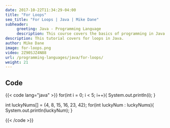 ```yaml
---
date: 2017-10-22T11:34:29-04:00
title: "For Loops"
seo_title: "For Loops | Java | Mike Dane"
subheader:
     greeting: Java - Programming Language
     description: This course covers the basics of programming in Java. Work your way through the videos and we'll teach you everything you need to know to start your programming journey!
description: This tutorial covers for loops in Java.
author: Mike Dane
image: for-loops.png
video: 2Z90SJZ4N88
url: /programming-languages/java/for-loops/
weight: 21
---
```


## Code

{{< code lang="java" >}}
for(int i = 0; i < 5; i++){
     System.out.println(i);
}

int luckyNums[] = {4, 8, 15, 16, 23, 42};
for(int luckyNum : luckyNums){
     System.out.println(luckyNum);
}

{{< /code >}}